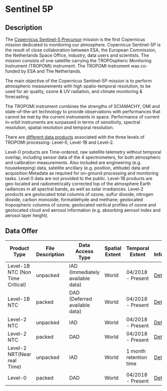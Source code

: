 # Sentinel 5P


## Description
The [Copernicus Sentinel-5 Precursor](https://sentinels.copernicus.eu/web/sentinel/missions/sentinel-5p) mission is the first Copernicus mission dedicated to monitoring our atmosphere. Copernicus Sentinel-5P is the result of close collaboration between ESA, the European Commission, the Netherlands Space Office, industry, data users and scientists. The mission consists of one satellite carrying the TROPOspheric Monitoring Instrument (TROPOMI) instrument. The TROPOMI instrument was co-funded by ESA and The Netherlands.

The main objective of the Copernicus Sentinel-5P mission is to perform atmospheric measurements with high spatio-temporal resolution, to be used for air quality, ozone & UV radiation, and climate monitoring & forecasting.

The TROPOMI instrument combines the strengths of SCIAMACHY, OMI and state-of-the-art technology to provide observations with performances that cannot be met by the current instruments in space. Performance of current in-orbit instruments are surpassed in terms of sensitivity, spectral resolution, spatial resolution and temporal resolution. 

There are [different data products](https://sentinels.copernicus.eu/web/sentinel/missions/sentinel-5p/data-products) associated with the three levels of TROPOMI processing: Level-0, Level-1B and Level-2.

Level-0 products are Time-ordered, raw satellite telemetry without temporal overlap, including sensor data of the 4 spectrometers, for both atmospheric and calibration measurements. Also included are engineering (e.g. housekeeping) data, satellite ancillary (e.g. position, attitude) data and acquisition Metadata as required for on-ground processing and monitoring tasks. Level 0 data are not provided to the public.
Level-1B products are geo-located and radiometrically corrected top of the atmosphere Earth radiances in all spectral bands, as well as solar irradiances.
Level-2 products are geolocated total columns of ozone, sulfur dioxide, nitrogen dioxide, carbon monoxide, formaldehyde and methane; geolocated tropospheric columns of ozone; geolocated vertical profiles of ozone and geolocated cloud and aerosol information (e.g. absorbing aerosol index and aerosol layer height).


## Data Offer
|Product Type| File Description| Data Access Type | Spatial Extent | Temporal Extent | More Information | Available from |
|------------ | ---------------------- | ---------------------- | ------------ | ------------ | ------------| -----------|
|Level-1B NTC (Non Time Critical) | unpacked | IAD (Immediately available data) | World | 04/2018 - Present | [Details](https://sentinels.copernicus.eu/web/sentinel/technical-guides/sentinel-5p/products-algorithms)| 01/2023|
|Level-1B NTC | packed | DAD (Deferred available data) | World | 04/2018 - Present | [Details](https://sentinels.copernicus.eu/web/sentinel/technical-guides/sentinel-5p/products-algorithms)| 07/2023|
|Level-2 NTC | unpacked | IAD | World | 04/2018 - Present | [Details](https://sentinels.copernicus.eu/web/sentinel/technical-guides/sentinel-5p/products-algorithms)| 01/2023|
|Level-2 NTC | packed | DAD | World | 04/2018 - Present | [Details](https://sentinels.copernicus.eu/web/sentinel/technical-guides/sentinel-5p/products-algorithms)| 07/2023|
|Level-2 NRT(Near real Time) | unpacked | IAD | World | 1 month retention time | [Details](https://sentinels.copernicus.eu/web/sentinel/technical-guides/sentinel-5p/products-algorithms)| 01/2023|
|Level-0 | packed | DAD | World | 04/2018 - Present | [Details](https://sentinels.copernicus.eu/web/sentinel/technical-guides/sentinel-5p/products-algorithms)| 07/2023|
